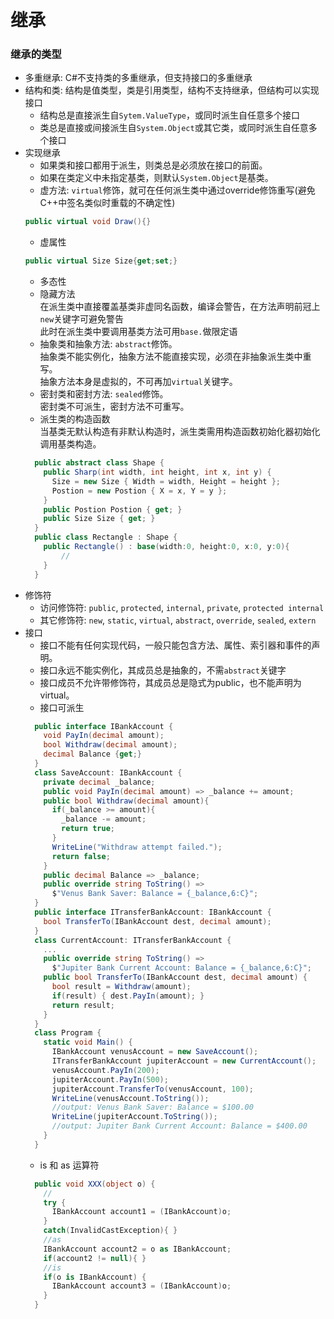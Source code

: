 # 继承 #

### 继承的类型 ###
* 多重继承: C#不支持类的多重继承，但支持接口的多重继承  
* 结构和类: 结构是值类型，类是引用类型，结构不支持继承，但结构可以实现接口  
  * 结构总是直接派生自`Sytem.ValueType`，或同时派生自任意多个接口  
  * 类总是直接或间接派生自`System.Object`或其它类，或同时派生自任意多个接口  
* 实现继承  
  * 如果类和接口都用于派生，则类总是必须放在接口的前面。  
  * 如果在类定义中未指定基类，则默认`System.Object`是基类。  
  * 虚方法: `virtual`修饰，就可在任何派生类中通过override修饰重写(避免C++中签名类似时重载的不确定性)
  ```cs
  public virtual void Draw(){}
  ```
  * 虚属性
  ```cs
  public virtual Size Size{get;set;}
  ```
  * 多态性  
  * 隐藏方法  
  在派生类中直接覆盖基类非虚同名函数，编译会警告，在方法声明前冠上`new`关键字可避免警告  
  此时在派生类中要调用基类方法可用`base.`做限定语  
  * 抽象类和抽象方法: `abstract`修饰。  
  抽象类不能实例化，抽象方法不能直接实现，必须在非抽象派生类中重写。  
  抽象方法本身是虚拟的，不可再加`virtual`关键字。  
  * 密封类和密封方法: `sealed`修饰。  
  密封类不可派生，密封方法不可重写。
  * 派生类的构造函数  
  当基类无默认构造有非默认构造时，派生类需用构造函数初始化器初始化调用基类构造。  
  ```cs
    public abstract class Shape {
      public Sharp(int width, int height, int x, int y) {
        Size = new Size { Width = width, Height = height };
        Postion = new Postion { X = x, Y = y };
      }
      public Postion Postion { get; }
      public Size Size { get; }
    }
    public class Rectangle : Shape {
      public Rectangle() : base(width:0, height:0, x:0, y:0){
          //
      }
    }
  ```  
* 修饰符  
  * 访问修饰符: `public`, `protected`, `internal`, `private`, `protected internal`  
  * 其它修饰符: `new`, `static`, `virtual`, `abstract`, `override`, `sealed`, `extern`  
* 接口  
  * 接口不能有任何实现代码，一般只能包含方法、属性、索引器和事件的声明。
  * 接口永远不能实例化，其成员总是抽象的，不需`abstract`关键字
  * 接口成员不允许带修饰符，其成员总是隐式为public，也不能声明为virtual。
  * 接口可派生
  ```cs
    public interface IBankAccount {
      void PayIn(decimal amount);
      bool Withdraw(decimal amount);
      decimal Balance {get;}
    }
    class SaveAccount: IBankAccount {
      private decimal _balance;
      public void PayIn(decimal amount) => _balance += amount;
      public bool Withdraw(decimal amount){
        if(_balance >= amount){
          _balance -= amount;
          return true;
        }
        WriteLine("Withdraw attempt failed.");
        return false;
      }
      public decimal Balance => _balance;
      public override string ToString() =>
        $"Venus Bank Saver: Balance = {_balance,6:C}";
    }
    public interface ITransferBankAccount: IBankAccount {
      bool TransferTo(IBankAccount dest, decimal amount);
    }
    class CurrentAccount: ITransferBankAccount {
      ...
      public override string ToString() =>
        $"Jupiter Bank Current Account: Balance = {_balance,6:C}";
      public bool TransferTo(IBankAccount dest, decimal amount) {
        bool result = Withdraw(amount);
        if(result) { dest.PayIn(amount); }
        return result;
      }
    }
    class Program {
      static void Main() {
        IBankAccount venusAccount = new SaveAccount();
        ITransferBankAccount jupiterAccount = new CurrentAccount();
        venusAccount.PayIn(200);
        jupiterAccount.PayIn(500);
        jupiterAccount.TransferTo(venusAccount, 100);
        WriteLine(venusAccount.ToString());
        //output: Venus Bank Saver: Balance = $100.00
        WriteLine(jupiterAccount.ToString());
        //output: Jupiter Bank Current Account: Balance = $400.00
      }
    }
  ```
  * is 和 as 运算符  
  ```cs  
    public void XXX(object o) {
      //
      try {
        IBankAccount account1 = (IBankAccount)o;
      }
      catch(InvalidCastException){ }
      //as
      IBankAccount account2 = o as IBankAccount;
      if(account2 != null){ }
      //is
      if(o is IBankAccount) {
        IBankAccount account3 = (IBankAccount)o;
      }
    }
  ```
